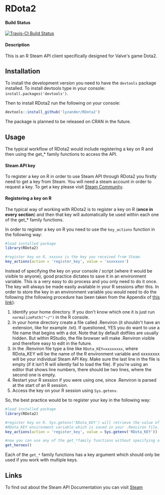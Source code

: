 # RDota2

#### Build Status

[![Travis-CI Build Status](https://travis-ci.org/LyzandeR/RDota2.svg?branch=master)](https://travis-ci.org/LyzandeR/RDota2)

#### Description

This is an R Steam API client specifically designed for Valve's game Dota2.

## Installation

To install the development version you need to have the `devtools` package installed. To install devtools type in your console: `install.packages('devtools')`.

Then to install RDota2 run the following on your console:

```R
devtools::install_github('lyzander/RDota2')
```

The package is planned to be released on CRAN in the future.

## Usage

The typical workflow of RDota2 would include registering a key on R and then using the get_* family functions to access the API.

#### Steam API key

To register a key on R in order to use Steam API through RDota2 you firstly need to get a key from Steam. You will need a steam account in order to request a key.
To get a key please visit [Steam Community](https://steamcommunity.com/login/home/?goto=%2Fdev%2Fapikey).

#### Registering a key on R

The typical way of working with RDota2 is to register a key on R (**once in every section**) and then that key will automatically be used within each one of the get_* family functions.

In order to register a key on R you need to use the `key_actions` function in the following way:

```R
#load installed package 
library(RDota2)

#register key on R. xxxxxx is the key you received from Steam.
key_actions(action = 'register_key', value = 'xxxxxxxx')
```

Instead of specifying the key on your console / script (where it would be visible to anyone), good practice dictates to save it in an environment variable. This is a very easy to do process and you only need to do it once. The key will always be made easily available in your R sessions after this. In order to store the key in an environment variable you would need to do the following (the following procedure has been
taken from the Appendix of [this link](https://cran.r-project.org/web/packages/httr/vignettes/api-packages.html)): 

1. Identify your home directory. If you don't know which one it is just run `normalizePath("~/")` in the R console. 
2. In your home directory create a file called .Renviron (it shouldn't have an extension, like for example .txt). If questioned, YES you do want to use a file name that begins with a dot. Note that by default dotfiles are usually hidden. But within RStudio, the file browser will make .Renviron visible and therefore easy to edit in the future.
3. In the .Renviron file type a line like `RDota_KEY=xxxxxxxx`, where RDota_KEY will be the name of the R environment variable and xxxxxxxx will be your individual Steam API Key. Make sure the last line in the file is empty (if it isn’t R will silently fail to load the file). If you’re using an editor that shows line numbers, there should be two lines, where the second one is empty.
4. Restart your R session if you were using one, since .Renviron is parsed at the start of an R session.
5. Access the key on your R session using `Sys.getenv`.

So, the best practice would be to register your key in the following way:

```R
#load installed package 
library(RDota2)

#register key on R. Sys.getenv('RDota_KEY') will retrieve the value of the  
#RDota_KEY environment variable which is saved in your .Renviron file.
key_actions(action = 'register_key', value = Sys.getenv('RDota_KEY'))

#now you can use any of the get_*family functions without specifying a key e.g.
get_heroes()
```

Each of the `get_*` family functions has a key argument which should only be used if you work with multiple keys. 

## Links
   
To find out about the Steam API Documentation you can visit [Steam](https://steamcommunity.com/linkfilter/?url=http://wiki.teamfortress.com/wiki/WebAPI)




